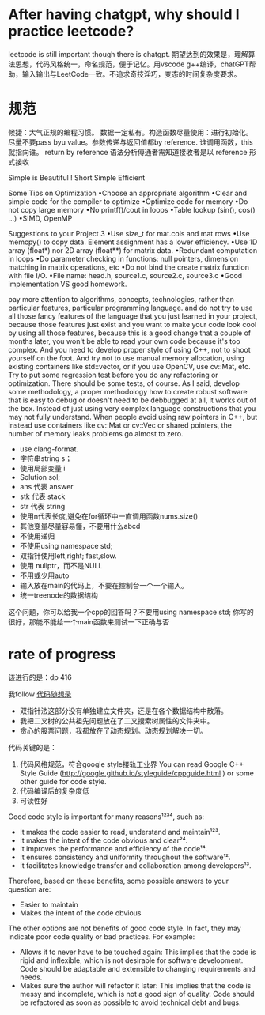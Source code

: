 # After having chatgpt, why should I practice leetcode?
leetcode is still important though there is chatgpt.
期望达到的效果是，理解算法思想，代码风格统一，命名规范，便于记忆。用vscode g++编译，chatGPT帮助，输入输出与LeetCode一致。不追求奇技淫巧，变态的时间复杂度要求。
# 规范
候捷：大气正规的编程习惯。
数据一定私有。构造函数尽量使用：进行初始化。
尽量不要pass byu value。参数传递与返回值都by reference.
谁调用函数，this就指向谁。
return by reference 语法分析傅通者需知道接收者是以 reference 形式接收

Simple is Beautiful !
Short
Simple
Efficient

Some Tips on Optimization
•Choose an appropriate algorithm
•Clear and simple code for the compiler to optimize
•Optimize code for memory
•Do not copy large memory
•No printf()/cout in loops
•Table lookup (sin(), cos() ...)
•SIMD, OpenMP


Suggestions to your Project 3
•Use size_t for mat.cols and mat.rows
•Use memcpy() to copy data. Element assignment has a lower efficiency.
•Use 1D array (float*) nor 2D array (float**) for matrix data.
•Redundant computation in loops
•Do parameter checking in functions: null pointers, dimension matching in 
matrix operations, etc
•Do not bind the create matrix function with file I/O.
•File name: head.h, source1.c, source2.c, source3.c
•Good implementation VS good homework.



pay more attention to algorithms, concepts, technologies, rather than particular features, particular programming language. and do not try to use all those fancy features of the language that you just learned in your project, because those features just exist and you want to make your code look cool by using all those features, because this is a good change that a couple of months later, you won't be able to read your own code because it's too complex. And you need to develop proper style of using C++, not to shoot yourself on the foot. And try not to use manual memory allocation, using existing containers like std::vector, or if you use OpenCV, use cv::Mat, etc. Try to put some regression test before you do any refactoring or optimization. There should be some tests, of course. As I said, develop some methodology, a proper methodology how to create robust software that is easy to debug or doesn't need to be debbugged at all, it works out of the box. Instead of just using very complex language constructions that you may not fully understand. When people avoid using raw pointers in C++, but instead use containers like cv::Mat or cv::Vec or shared pointers, the number of memory leaks problems go almost to zero.


- use clang-format.
- 字符串string s；
- 使用局部变量 i
- Solution sol;
- ans 代表 answer
- stk 代表 stack
- str 代表 string
- 使用n代表长度,避免在for循环中一直调用函数nums.size()
- 其他变量尽量容易懂，不要用什么abcd
- 不使用递归
- 不使用using namespace std; 
- 双指针使用left,right; fast,slow.
- 使用 nullptr，而不是NULL
- 不用或少用auto
- 输入放在main的代码上，不要在控制台一个一个输入。
- 统一treenode的数据结构

这个问题，你可以给我一个cpp的回答吗？不要用using namespace std;
你写的很好，那能不能给一个main函数来测试一下正确与否
# rate of progress
该进行的是：dp 416

我follow [代码随想录](https://github.com/youngyangyang04/leetcode-master)
- 双指针法这部分没有单独建立文件夹，还是在各个数据结构中散落。
- 我把二叉树的公共祖先问题放在了二叉搜索树属性的文件夹中。
- 贪心的股票问题，我都放在了动态规划。动态规划解决一切。

代码关键的是：
1. 代码风格规范，符合google style接轨工业界 You can read Google C++ Style Guide (http://google.github.io/styleguide/cppguide.html ) or some other guide for code style.
2. 代码编译后的复杂度低
3. 可读性好

Good code style is important for many reasons¹²³⁴, such as:

- It makes the code easier to read, understand and maintain¹²³.
- It makes the intent of the code obvious and clear²⁴.
- It improves the performance and efficiency of the code¹⁴.
- It ensures consistency and uniformity throughout the software¹².
- It facilitates knowledge transfer and collaboration among developers¹³.

Therefore, based on these benefits, some possible answers to your question are:

- Easier to maintain
- Makes the intent of the code obvious

The other options are not benefits of good code style. In fact, they may indicate poor code quality or bad practices. For example:

- Allows it to never have to be touched again: This implies that the code is rigid and inflexible, which is not desirable for software development. Code should be adaptable and extensible to changing requirements and needs.
- Makes sure the author will refactor it later: This implies that the code is messy and incomplete, which is not a good sign of quality. Code should be refactored as soon as possible to avoid technical debt and bugs.